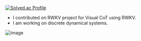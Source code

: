 [![Solved.ac Profile](http://mazassumnida.wtf/api/v2/generate_badge?boj=bllacovvqso)](https://solved.ac/bllacovvqso/)

- I contributed on RWKV project for Visual CoT using RWKV.
- I am working on discrete dynamical systems.

![image](https://github.com/user-attachments/assets/2c5bba82-4145-40b6-be5f-19f6a0ecee3b)
